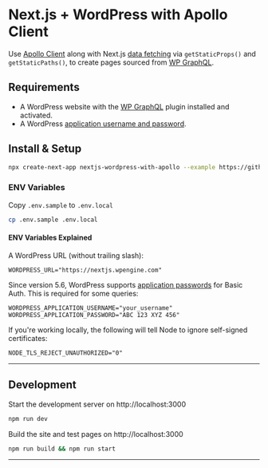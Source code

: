 # Next.js + WordPress with Apollo Client

Use [Apollo Client](https://www.apollographql.com/docs/react/) along with Next.js [data fetching](https://nextjs.org/docs/basic-features/data-fetching) via `getStaticProps()` and `getStaticPaths()`, to create pages sourced from [WP GraphQL](https://www.wpgraphql.com/).

## Requirements

- A WordPress website with the [WP GraphQL](https://www.wpgraphql.com/) plugin installed and activated.
- A WordPress [application username and password](https://make.wordpress.org/core/2020/11/05/application-passwords-integration-guide/).


## Install & Setup

```bash
npx create-next-app nextjs-wordpress-with-apollo --example https://github.com/gregrickaby/nextjs-wordpress-with-apollo
```

### ENV Variables

Copy `.env.sample` to `.env.local`

```bash
cp .env.sample .env.local
```

#### ENV Variables Explained

A WordPress URL (without trailing slash):

```
WORDPRESS_URL="https://nextjs.wpengine.com"
```

Since version 5.6, WordPress supports [application passwords](https://make.wordpress.org/core/2020/11/05/application-passwords-integration-guide/) for Basic Auth. This is required for some queries:

```
WORDPRESS_APPLICATION_USERNAME="your_username"
WORDPRESS_APPLICATION_PASSWORD="ABC 123 XYZ 456"
```

If you're working locally, the following will tell Node to ignore self-signed certificates:

```
NODE_TLS_REJECT_UNAUTHORIZED="0"
```

---

## Development

Start the development server on http://localhost:3000

```bash
npm run dev
```

Build the site and test pages on http://localhost:3000

```bash
npm run build && npm run start
```

---
